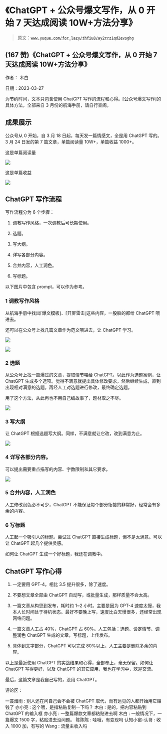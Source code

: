 # 《ChatGPT + 公众号爆文写作，从 0 开始 7 天达成阅读 10W+方法分享》

> 原文：[`www.yuque.com/for_lazy/thfiu8/ay2rrz1qd2evsghg`](https://www.yuque.com/for_lazy/thfiu8/ay2rrz1qd2evsghg)



## (167 赞)《ChatGPT + 公众号爆文写作，从 0 开始 7 天达成阅读 10W+方法分享》 

作者： 木白 

日期：2023-03-27 

为节约时间，文本只包含使用 ChatGPT 写作的流程和心得。⌈公众号爆文写作⌋的具体方法，全部来自 3 月份的航海手册，请自行查阅。 

## 成果展示 

公众号从 0 开始，自 3 月 18 日起，每天发一篇情感文，全是用 ChatGPT 写的。3 月 24 日发的第 7 篇文章，单篇阅读量 10W+，单篇收益 1000+。 

这是单篇阅读量 

![](img/1dc96cdfa8dac21ed937e00a61db800c.png)  

这是单篇收益 

![](img/82e7f1212fa3c26c45d0623b974af16c.png)  

## ChatGPT 写作流程 

写作流程分为 6 个步骤： 

1.  调教写作风格，一次调教后可长期使用。 

2.  选题。 

3.  写大纲。 

4.  详写各部分内容。 

5.  合并内容，人工润色。 

6.  写标题。 

以下图片中包含 prompt，可以作为参考。 

### 1 调教写作风格 

从航海手册中找出⌈爆文模板⌋、⌈开屏雷击⌋这些内容，一股脑的都给 ChatGPT 喂进去。 

还可以在公众号上找几篇文章作为范文喂进去，让 ChatGPT 学习。 

![](img/2cf8f534d3c47e29af87d9051fbc94c6.png)  

![](img/7d73ca97e7cb94d81442b3199c35eae8.png)  

### 2 选题 

从公众号上找一篇爆过的文章，提取情节喂给 ChatGPT。以此作为选题案例，让 ChatGPT 生成多个选项。觉得不满意就提出具体修改要求，然后继续生成，直到出现相对满意的选题。再经人工对选题进行修改，最终确定选题。 

用了这个方法，从此再也不用自己编故事了，题材取之不尽。 

![](img/248208aa6a66921ab670efa70203a0df.png)  

### 3 写大纲 

让 ChatGPT 根据选题写大纲。同样，不满意就让它改，改到满意为止。 

![](img/693d34d091f5f10e7a1648b54a5dae5c.png)  

### 4 详写各部分内容。 

可以提出需要重点描写的内容、字数限制和其它要求。 

![](img/2cf947cdc61de5827d0519cbac7a0f50.png)  

### 

### 5 合并内容，人工润色 

人工修改润色必不可少，ChatGPT 不能保证每个部分衔接的非常好，经常会有多余的内容。 

### 6 写标题 

人工起一个吸引人的标题。尝试过 ChatGPT 直接生成标题，但不是太满意。可以让 ChatGPT 起几个提供灵感。 

如何让 ChatGPT 生成一个好标题，我还在调教中。 

## ChatGPT 写作心得 

1.  一定要用 GPT-4。相比 3.5 提升很多，除了速度。 

2.  不要想文章全部由 ChatGPT 自动写，或批量生成，那样质量不会太高。 

3.  一篇文章从构思到发布，耗时约 1~2 小时。主要是因为 GPT-4 速度太慢，我本人长时间处于待机状态。最好不要晚上写，速度比白天慢很多，还经常出现网络问题。 

4.  一篇文章人工占 40%，ChatGPT 占 60%。人工包括：选题、设定情节、调整润色 ChatGPT 生成的文章，写标题，上传发布。 

5.  具体到文字部分，ChatGPT 可以完成 80%以上，人工主要是删除多余的内容。 

以上是最近使用 ChatGPT 的实战结果和心得，全部奉上，毫无保留。如何让 ChatGPT 写得更好，以及 ChatGPT 的其它应用，我也在学习中，欢迎交流。 

最后，这篇文章是我自己写的，没用 ChatGPT。 

评论区： 

一蓑烟雨 : 别人还在问自己会不会被 ChatGPT 取代，而有远见的人都开始用它赚钱了 亦小亮 : 这个喂，是指粘贴复制一下吗？ 木白 : 是的，把内容粘贴到 ChatGPT 的输入框 亦小亮 : 一整篇爆款文章都粘贴进去啊 木白 : 一般情况下，一篇爆文 1500 字，粘贴进去没问题。 陈陈陈 : 哇哦，有变现吗 认知小窗-认哥 : 收入 1000 加，有写的 Wang : 流量主收入吗